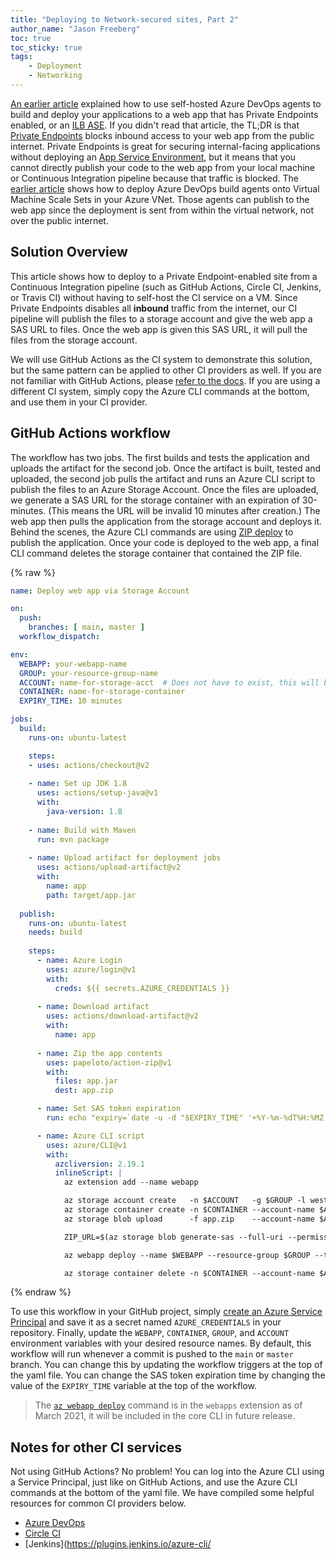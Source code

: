 ```yaml
---
title: "Deploying to Network-secured sites, Part 2"
author_name: "Jason Freeberg"
toc: true
toc_sticky: true
tags: 
    - Deployment
    - Networking
---
```


[An earlier article](https://azure.github.io/AppService/2021/01/04/deploying-to-network-secured-sites.html) explained how to use self-hosted Azure DevOps agents to build and deploy your applications to a web app that has Private Endpoints enabled, or an [ILB ASE](https://docs.microsoft.com/azure/app-service/environment/create-ilb-ase). If you didn't read that article, the TL;DR is that [Private Endpoints](https://azure.github.io/AppService/2020/10/06/private-endpoint-app-service-ga.html) blocks inbound access to your web app from the public internet. Private Endpoints is great for securing internal-facing applications without deploying an [App Service Environment](https://docs.microsoft.com/azure/app-service/environment/intro), but it means that you cannot directly publish your code to the web app from your local machine or Continuous Integration pipeline because that traffic is blocked. The [earlier article](https://azure.github.io/AppService/2021/01/04/deploying-to-network-secured-sites.html) shows how to deploy Azure DevOps build agents onto Virtual Machine Scale Sets in your Azure VNet. Those agents can publish to the web app since the deployment is sent from within the virtual network, not over the public internet.

## Solution Overview

This article shows how to deploy to a Private Endpoint-enabled site from a Continuous Integration pipeline (such as GitHub Actions, Circle CI, Jenkins, or Travis CI) without having to self-host the CI service on a VM. Since Private Endpoints disables all **inbound** traffic from the internet, our CI pipeline will publish the files to a storage account and give the web app a SAS URL to files. Once the web app is given this SAS URL, it will pull the files from the storage account.

We will use GitHub Actions as the CI system to demonstrate this solution, but the same pattern can be applied to other CI providers as well. If you are not familiar with GitHub Actions, please [refer to the docs](https://docs.github.com/en/actions). If you are using a different CI system, simply copy the Azure CLI commands at the bottom, and use them in your CI provider.

## GitHub Actions workflow

The workflow has two jobs. The first builds and tests the application and uploads the artifact for the second job. Once the artifact is built, tested and uploaded, the second job pulls the artifact and runs an Azure CLI script to publish the files to an Azure Storage Account. Once the files are uploaded, we generate a SAS URL for the storage container with an expiration of 30-minutes. (This means the URL will be invalid 10 minutes after creation.) The web app then pulls the application from the storage account and deploys it. Behind the scenes, the Azure CLI commands are using [ZIP deploy](https://docs.microsoft.com/azure/app-service/deploy-zip#deploy-zip-file-with-azure-cli) to publish the application. Once your code is deployed to the web app, a final CLI command deletes the storage container that contained the ZIP file.

{% raw %}
```yaml
name: Deploy web app via Storage Account

on:
  push:
    branches: [ main, master ]
  workflow_dispatch:

env:
  WEBAPP: your-webapp-name
  GROUP: your-resource-group-name
  ACCOUNT: name-for-storage-acct  # Does not have to exist, this will be created for you
  CONTAINER: name-for-storage-container
  EXPIRY_TIME: 10 minutes

jobs:
  build:
    runs-on: ubuntu-latest

    steps:
    - uses: actions/checkout@v2
    
    - name: Set up JDK 1.8
      uses: actions/setup-java@v1
      with:
        java-version: 1.8
        
    - name: Build with Maven
      run: mvn package
      
    - name: Upload artifact for deployment jobs
      uses: actions/upload-artifact@v2
      with:
        name: app
        path: target/app.jar
  
  publish:
    runs-on: ubuntu-latest
    needs: build
    
    steps:
      - name: Azure Login
        uses: azure/login@v1
        with:
          creds: ${{ secrets.AZURE_CREDENTIALS }}
          
      - name: Download artifact
        uses: actions/download-artifact@v2
        with:
          name: app
      
      - name: Zip the app contents
        uses: papeloto/action-zip@v1
        with:
          files: app.jar
          dest: app.zip

      - name: Set SAS token expiration
        run: echo "expiry=`date -u -d "$EXPIRY_TIME" '+%Y-%m-%dT%H:%MZ'`" >> $GITHUB_ENV

      - name: Azure CLI script
        uses: azure/CLI@v1
        with:
          azcliversion: 2.19.1
          inlineScript: |
            az extension add --name webapp

            az storage account create   -n $ACCOUNT   -g $GROUP -l westus
            az storage container create -n $CONTAINER --account-name $ACCOUNT
            az storage blob upload      -f app.zip    --account-name $ACCOUNT -c $CONTAINER -n $ACCOUNT

            ZIP_URL=$(az storage blob generate-sas --full-uri --permissions r --expiry ${{ env.expiry }} --account-name $ACCOUNT -c $CONTAINER -n $ACCOUNT | xargs)

            az webapp deploy --name $WEBAPP --resource-group $GROUP --type zip --src-url  $ZIP_URL --async false

            az storage container delete -n $CONTAINER --account-name $ACCOUNT 
```
{% endraw %}

To use this workflow in your GitHub project, simply [create an Azure Service Principal](https://github.com/azure/login#configure-deployment-credentials) and save it as a secret named `AZURE_CREDENTIALS` in your repository. Finally, update the `WEBAPP`, `CONTAINER`, `GROUP`, and `ACCOUNT` environment variables with your desired resource names. By default, this workflow will run whenever a commit is pushed to the `main` or `master` branch. You can change this by updating the workflow triggers at the top of the yaml file. You can change the SAS token expiration time by changing the value of the `EXPIRY_TIME` variable at the top of the workflow.

> The [`az webapp deploy`](https://docs.microsoft.com/cli/azure/ext/webapp/webapp?view=azure-cli-latest#ext_webapp_az_webapp_deploy) command is in the `webapps` extension as of March 2021, it will be included in the core CLI in future release.

## Notes for other CI services

Not using GitHub Actions? No problem! You can log into the Azure CLI using a Service Principal, just like on GitHub Actions, and use the Azure CLI commands at the bottom of the yaml file. We have compiled some helpful resources for common CI providers below.

- [Azure DevOps](https://docs.microsoft.com/azure/devops/pipelines/tasks/deploy/azure-cli?view=azure-devops)
- [Circle CI](https://circleci.com/developer/orbs/orb/circleci/azure-cli)
- [Jenkins](https://plugins.jenkins.io/azure-cli/
